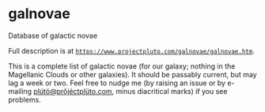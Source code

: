 # galnovae
Database of galactic novae

Full description is at [`https://www.projectpluto.com/galnovae/galnovae.htm`](https://www.projectpluto.com/galnovae/galnovae.htm).

This is a complete list of galactic novae (for our galaxy;  nothing in the Magellanic Clouds
or other galaxies).  It should be passably current,  but may lag a week or two.
Feel free to nudge me (by raising an issue or by e-mailing plútö@prôjéctplüto.çom,
minus diacritical marks) if you see problems.
